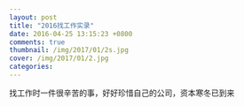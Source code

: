 ```yaml
---
layout: post
title: "2016找工作实录"
date: 2016-04-25 13:15:23 +0800
comments: true
thumbnail: /img/2017/01/2s.jpg
cover: /img/2017/01/2.jpg
categories: 
---
```

找工作时一件很辛苦的事，好好珍惜自己的公司，资本寒冬已到来